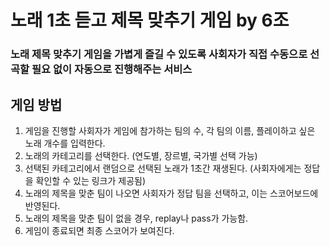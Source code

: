# 노래 1초 듣고 제목 맞추기 게임 by 6조

### 노래 제목 맞추기 게임을 가볍게 즐길 수 있도록 사회자가 직접 수동으로 선곡할 필요 없이 자동으로 진행해주는 서비스

## 게임 방법

1. 게임을 진행할 사회자가 게임에 참가하는 팀의 수, 각 팀의 이름, 플레이하고 싶은 노래 개수를 입력한다.
2. 노래의 카테고리를 선택한다. (연도별, 장르별, 국가별 선택 가능)
3. 선택된 카테고리에서 랜덤으로 선택된 노래가 1초간 재생된다. (사회자에게는 정답을 확인할 수 있는 링크가 제공됨)
4. 노래의 제목을 맞춘 팀이 나오면 사회자가 정답 팀을 선택하고, 이는 스코어보드에 반영된다.
5. 노래의 제목을 맞춘 팀이 없을 경우, replay나 pass가 가능함.
6. 게임이 종료되면 최종 스코어가 보여진다.
